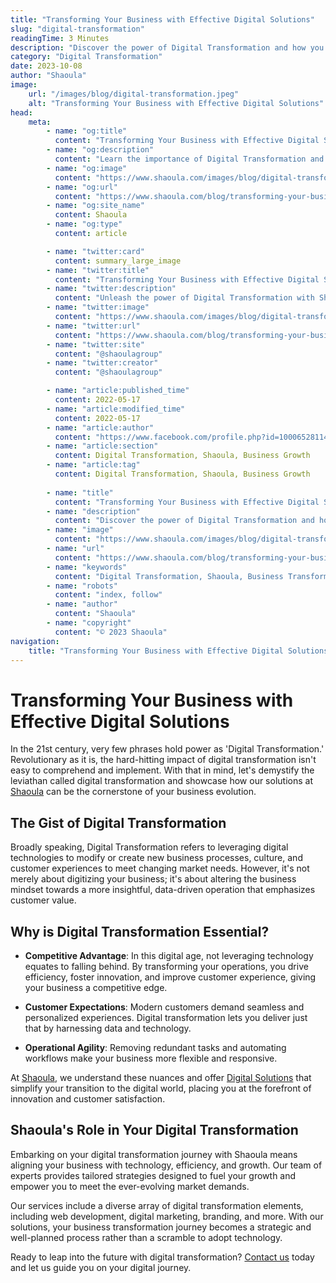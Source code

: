```yaml
---
title: "Transforming Your Business with Effective Digital Solutions"
slug: "digital-transformation"
readingTime: 3 Minutes
description: "Discover the power of Digital Transformation and how you can put it into action with Shaoula's all-inclusive digital solutions."
category: "Digital Transformation"
date: 2023-10-08
author: "Shaoula"
image:
    url: "/images/blog/digital-transformation.jpeg"
    alt: "Transforming Your Business with Effective Digital Solutions"
head:
    meta:
        - name: "og:title"
          content: "Transforming Your Business with Effective Digital Solutions"
        - name: "og:description"
          content: "Learn the importance of Digital Transformation and how Shaoula's solutions can enable your business growth."
        - name: "og:image"
          content: "https://www.shaoula.com/images/blog/digital-transformation.jpeg"
        - name: "og:url"
          content: "https://www.shaoula.com/blog/transforming-your-business-with-effective-digital-solutions"
        - name: "og:site_name"
          content: Shaoula
        - name: "og:type"
          content: article

        - name: "twitter:card"
          content: summary_large_image
        - name: "twitter:title"
          content: "Transforming Your Business with Effective Digital Solutions"
        - name: "twitter:description"
          content: "Unleash the power of Digital Transformation with Shaoula's innovative solutions."
        - name: "twitter:image"
          content: "https://www.shaoula.com/images/blog/digital-transformation.jpeg"
        - name: "twitter:url"
          content: "https://www.shaoula.com/blog/transforming-your-business-with-effective-digital-solutions"
        - name: "twitter:site"
          content: "@shaoulagroup"
        - name: "twitter:creator"
          content: "@shaoulagroup"

        - name: "article:published_time"
          content: 2022-05-17
        - name: "article:modified_time"
          content: 2022-05-17
        - name: "article:author"
          content: "https://www.facebook.com/profile.php?id=100065281140375&mibextid=LQQJ4d"
        - name: "article:section"
          content: Digital Transformation, Shaoula, Business Growth
        - name: "article:tag"
          content: Digital Transformation, Shaoula, Business Growth
        
        - name: "title"
          content: "Transforming Your Business with Effective Digital Solutions"
        - name: "description"
          content: "Discover the power of Digital Transformation and how you can put it into action with Shaoula's all-inclusive digital solutions."
        - name: "image"
          content: "https://www.shaoula.com/images/blog/digital-transformation.jpeg"
        - name: "url"
          content: "https://www.shaoula.com/blog/transforming-your-business-with-effective-digital-solutions"
        - name: "keywords"
          content: "Digital Transformation, Shaoula, Business Transformation, Digital Solutions, Business Growth, Digital Technologies, Effective Solutions, Customer Experiences, Competitive Advantage, Operational Agility"
        - name: "robots"
          content: "index, follow"
        - name: "author"
          content: "Shaoula"
        - name: "copyright"
          content: "© 2023 Shaoula"
navigation:
    title: "Transforming Your Business with Effective Digital Solutions"
---
```


# Transforming Your Business with Effective Digital Solutions

In the 21st century, very few phrases hold power as 'Digital Transformation.' Revolutionary as it is, the hard-hitting impact of digital transformation isn't easy to comprehend and implement. With that in mind, let's demystify the leviathan called digital transformation and showcase how our solutions at [Shaoula](https://www.shaoula.com/services) can be the cornerstone of your business evolution. 

## The Gist of Digital Transformation

Broadly speaking, Digital Transformation refers to leveraging digital technologies to modify or create new business processes, culture, and customer experiences to meet changing market needs. However, it's not merely about digitizing your business; it's about altering the business mindset towards a more insightful, data-driven operation that emphasizes customer value. 

## Why is Digital Transformation Essential?

- **Competitive Advantage**: In this digital age, not leveraging technology equates to falling behind. By transforming your operations, you drive efficiency, foster innovation, and improve customer experience, giving your business a competitive edge.

- **Customer Expectations**: Modern customers demand seamless and personalized experiences. Digital transformation lets you deliver just that by harnessing data and technology.

- **Operational Agility**: Removing redundant tasks and automating workflows make your business more flexible and responsive.

At [Shaoula](https://www.shaoula.com/), we understand these nuances and offer [Digital Solutions](https://www.shaoula.com/services) that simplify your transition to the digital world, placing you at the forefront of innovation and customer satisfaction.

## Shaoula's Role in Your Digital Transformation

Embarking on your digital transformation journey with Shaoula means aligning your business with technology, efficiency, and growth. Our team of experts provides tailored strategies designed to fuel your growth and empower you to meet the ever-evolving market demands. 

Our services include a diverse array of digital transformation elements, including web development, digital marketing, branding, and more. With our solutions, your business transformation journey becomes a strategic and well-planned process rather than a scramble to adopt technology.

Ready to leap into the future with digital transformation? [Contact us](https://www.shaoula.com/contact) today and let us guide you on your digital journey.